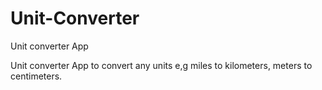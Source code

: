 # Unit-Converter
Unit converter App

Unit converter App to convert any units e,g miles to kilometers, meters to centimeters.
